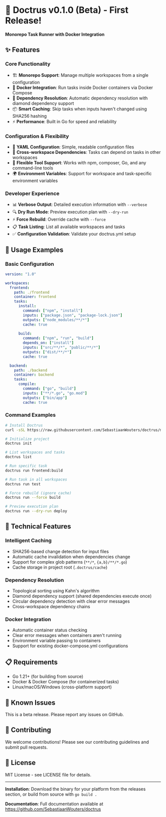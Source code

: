 # 🚀 Doctrus v0.1.0 (Beta) - First Release!

**Monorepo Task Runner with Docker Integration**

## ✨ Features

### Core Functionality
- 🏗️ **Monorepo Support**: Manage multiple workspaces from a single configuration
- 🐳 **Docker Integration**: Run tasks inside Docker containers via Docker Compose
- 🔄 **Dependency Resolution**: Automatic dependency resolution with diamond dependency support
- 📦 **Smart Caching**: Skip tasks when inputs haven't changed using SHA256 hashing
- ⚡ **Performance**: Built in Go for speed and reliability

### Configuration & Flexibility
- 📝 **YAML Configuration**: Simple, readable configuration files
- 🔗 **Cross-workspace Dependencies**: Tasks can depend on tasks in other workspaces
- 🎯 **Flexible Tool Support**: Works with npm, composer, Go, and any command-line tools
- 🌍 **Environment Variables**: Support for workspace and task-specific environment variables

### Developer Experience
- 📊 **Verbose Output**: Detailed execution information with `--verbose`
- 🔍 **Dry Run Mode**: Preview execution plan with `--dry-run`
- ⚡ **Force Rebuild**: Override cache with `--force`
- 📋 **Task Listing**: List all available workspaces and tasks
- ✅ **Configuration Validation**: Validate your doctrus.yml setup

## 📖 Usage Examples

### Basic Configuration
```yaml
version: "1.0"

workspaces:
  frontend:
    path: ./frontend
    container: frontend
    tasks:
      install:
        command: ["npm", "install"]
        inputs: ["package.json", "package-lock.json"]
        outputs: ["node_modules/**/*"]
        cache: true
      
      build:
        command: ["npm", "run", "build"]
        depends_on: ["install"]
        inputs: ["src/**/*", "public/**/*"]
        outputs: ["dist/**/*"]
        cache: true

  backend:
    path: ./backend
    container: backend
    tasks:
      compile:
        command: ["go", "build"]
        inputs: ["**/*.go", "go.mod"]
        outputs: ["bin/app"]
        cache: true
```

### Command Examples
```bash
# Install Doctrus
curl -sSL https://raw.githubusercontent.com/SebastiaanWouters/doctrus/main/install.sh | bash

# Initialize project
doctrus init

# List workspaces and tasks
doctrus list

# Run specific task
doctrus run frontend:build

# Run task in all workspaces
doctrus run test

# Force rebuild (ignore cache)
doctrus run --force build

# Preview execution plan
doctrus run --dry-run deploy
```

## 🔧 Technical Features

### Intelligent Caching
- SHA256-based change detection for input files
- Automatic cache invalidation when dependencies change
- Support for complex glob patterns (`**/*`, `{a,b}/**/*.go`)
- Cache storage in project root (`.doctrus/cache`)

### Dependency Resolution
- Topological sorting using Kahn's algorithm
- Diamond dependency support (shared dependencies execute once)
- Circular dependency detection with clear error messages
- Cross-workspace dependency chains

### Docker Integration
- Automatic container status checking
- Clear error messages when containers aren't running
- Environment variable passing to containers
- Support for existing docker-compose.yml configurations

## 📋 Requirements

- Go 1.21+ (for building from source)
- Docker & Docker Compose (for containerized tasks)
- Linux/macOS/Windows (cross-platform support)

## 🐛 Known Issues

This is a beta release. Please report any issues on GitHub.

## 🤝 Contributing

We welcome contributions! Please see our contributing guidelines and submit pull requests.

## 📄 License

MIT License - see LICENSE file for details.

---

**Installation**: Download the binary for your platform from the releases section, or build from source with `go build .`

**Documentation**: Full documentation available at https://github.com/SebastiaanWouters/doctrus
